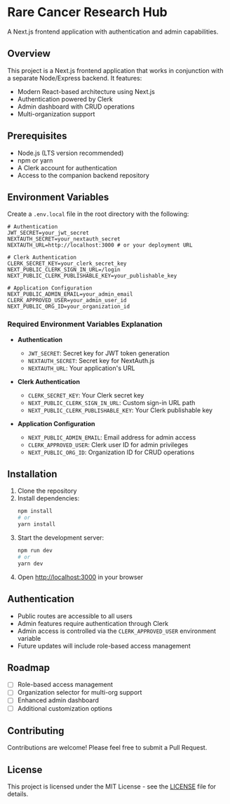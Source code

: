 # Rare Cancer Research Hub

A Next.js frontend application with authentication and admin capabilities.

## Overview

This project is a Next.js frontend application that works in conjunction with a separate Node/Express backend. It features:

- Modern React-based architecture using Next.js
- Authentication powered by Clerk
- Admin dashboard with CRUD operations
- Multi-organization support

## Prerequisites

- Node.js (LTS version recommended)
- npm or yarn
- A Clerk account for authentication
- Access to the companion backend repository

## Environment Variables

Create a `.env.local` file in the root directory with the following:

```env
# Authentication
JWT_SECRET=your_jwt_secret
NEXTAUTH_SECRET=your_nextauth_secret
NEXTAUTH_URL=http://localhost:3000 # or your deployment URL

# Clerk Authentication
CLERK_SECRET_KEY=your_clerk_secret_key
NEXT_PUBLIC_CLERK_SIGN_IN_URL=/login
NEXT_PUBLIC_CLERK_PUBLISHABLE_KEY=your_publishable_key

# Application Configuration
NEXT_PUBLIC_ADMIN_EMAIL=your_admin_email
CLERK_APPROVED_USER=your_admin_user_id
NEXT_PUBLIC_ORG_ID=your_organization_id
```

### Required Environment Variables Explanation

- **Authentication**
  - `JWT_SECRET`: Secret key for JWT token generation
  - `NEXTAUTH_SECRET`: Secret key for NextAuth.js
  - `NEXTAUTH_URL`: Your application's URL

- **Clerk Authentication**
  - `CLERK_SECRET_KEY`: Your Clerk secret key
  - `NEXT_PUBLIC_CLERK_SIGN_IN_URL`: Custom sign-in URL path
  - `NEXT_PUBLIC_CLERK_PUBLISHABLE_KEY`: Your Clerk publishable key

- **Application Configuration**
  - `NEXT_PUBLIC_ADMIN_EMAIL`: Email address for admin access
  - `CLERK_APPROVED_USER`: Clerk user ID for admin privileges
  - `NEXT_PUBLIC_ORG_ID`: Organization ID for CRUD operations

## Installation

1. Clone the repository
2. Install dependencies:
   ```bash
   npm install
   # or
   yarn install
   ```
3. Start the development server:
   ```bash
   npm run dev
   # or
   yarn dev
   ```
4. Open [http://localhost:3000](http://localhost:3000) in your browser

## Authentication

- Public routes are accessible to all users
- Admin features require authentication through Clerk
- Admin access is controlled via the `CLERK_APPROVED_USER` environment variable
- Future updates will include role-based access management

## Roadmap

- [ ] Role-based access management
- [ ] Organization selector for multi-org support
- [ ] Enhanced admin dashboard
- [ ] Additional customization options

## Contributing

Contributions are welcome! Please feel free to submit a Pull Request.

## License
This project is licensed under the MIT License - see the [LICENSE](LICENSE) file for details.

